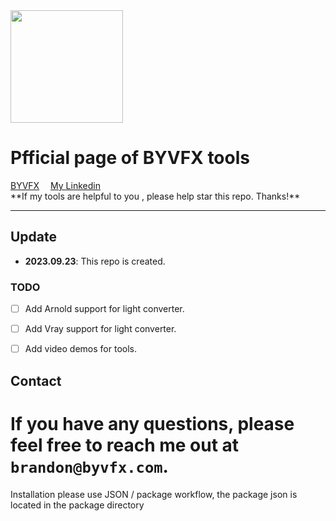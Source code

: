 <div class="logo">
   <a href="https://shangchenzhou.com/projects/ProPainter/">
      <img src="assets/propainter_logo1_glow.png" style="width:180px">
   </a>
</div>

<h1>Pfficial page of BYVFX tools</h1>

<div>
    <a href='https://byvfx.com/' target='_blank'>BYVFX</a>&emsp;
    <a href='https://linkedin.com/brandoncyoung' target='_blank'>My Linkedin</a>&emsp;

</div>


<div> 
**If my tools are helpful to you , please help star this repo. Thanks!** 
</div> 

---



## Update
- **2023.09.23**: This repo is created.


### TODO
- [ ] Add Arnold support for light converter.  
- [ ] Add Vray support for light converter.  
- [ ] Add video demos for tools.
  



## Contact
If you have any questions, please feel free to reach me out at `brandon@byvfx.com`.
=======
Installation please use JSON / package workflow, the package json is located in the package directory
